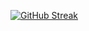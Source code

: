[![GitHub Streak](http://github-readme-streak-stats.herokuapp.com?user=ivand88&date_format=j%20M%5B%20Y%5D)](https://git.io/streak-stats)

<!--
**ivand88/ivand88** is a ✨ _special_ ✨ repository because its `README.md` (this file) appears on your GitHub profile.

Here are some ideas to get you started:

- 🔭 I’m currently working on ...
- 🌱 I’m currently learning ...
- 👯 I’m looking to collaborate on ...
- 🤔 I’m looking for help with ...
- 💬 Ask me about ...
- 📫 How to reach me: ...
- 😄 Pronouns: ...
- ⚡ Fun fact: ...
-->

